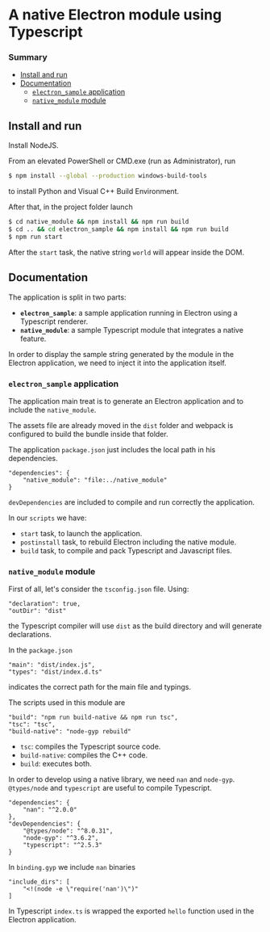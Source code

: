 A native Electron module using Typescript
=========================================
### Summary
* [Install and run](#install)
* [Documentation](#documentation)
    * [`electron_sample` application](#electron_sample)
    * [`native_module` module](#native_module)
    

<a name="install"></a> Install and run
--------------------------------------
Install NodeJS.

From an elevated PowerShell or CMD.exe (run as Administrator), run
``` bash
$ npm install --global --production windows-build-tools
```
to install Python and Visual C++ Build Environment.

After that, in the project folder launch
``` bash
$ cd native_module && npm install && npm run build
$ cd .. && cd electron_sample && npm install && npm run build
$ npm run start
```

After the `start` task, the native string `world` will appear inside the DOM.

<a name="documentation"></a> Documentation
------------------------------------------
The application is split in two parts:

* **`electron_sample`**:  a sample application running in Electron using a Typescript renderer.
* **`native_module`**: a sample Typescript module that integrates a native feature.

In order to display the sample string generated by the module in the Electron application, we need to inject it into 
the application itself.

### <a name="electron_sample"></a> `electron_sample` application
The application main treat is to generate an Electron application and to include the `native_module`.

The assets file are already moved in the `dist` folder and webpack is configured to build the bundle inside that folder.

The application `package.json` just includes the local path in his dependencies.
```
"dependencies": {
    "native_module": "file:../native_module"
}
```
`devDependencies` are included to compile and run correctly the application.

In our `scripts` we have:
* `start` task, to launch the application.
* `postinstall` task, to rebuild Electron including the native module.
* `build` task, to compile and pack Typescript and Javascript files.

### <a name="native_module"></a> `native_module` module
First of all, let's consider the `tsconfig.json` file. Using:
```
"declaration": true,
"outDir": "dist"
```
the Typescript compiler will use `dist` as the build directory and will generate declarations.

In the `package.json`
``` 
"main": "dist/index.js",
"types": "dist/index.d.ts"
```
indicates the correct path for the main file and typings.

The scripts used in this module are
``` 
"build": "npm run build-native && npm run tsc",
"tsc": "tsc",
"build-native": "node-gyp rebuild"
``` 
* `tsc`: compiles the Typescript source code.
* `build-native`: compiles the C++ code.
* `build`: executes both.

In order to develop using a native library, we need `nan` and `node-gyp`. `@types/node` and `typescript` are useful to
compile Typescript.
``` 
"dependencies": {
    "nan": "^2.0.0"
},
"devDependencies": {
    "@types/node": "^8.0.31",
    "node-gyp": "^3.6.2",
    "typescript": "^2.5.3"
}
``` 

In `binding.gyp` we include `nan` binaries
```
"include_dirs": [
    "<!(node -e \"require('nan')\")"
]
```

In Typescript `index.ts` is wrapped the exported `hello` function used in the Electron application.
